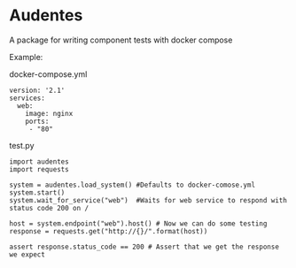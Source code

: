 Audentes
========

A package for writing component tests with docker compose

Example:

docker-compose.yml

~~~~
version: '2.1'
services:
  web:
    image: nginx
    ports:
     - "80"
~~~~


test.py

~~~~
import audentes
import requests

system = audentes.load_system() #Defaults to docker-comose.yml
system.start()
system.wait_for_service("web")  #Waits for web service to respond with status code 200 on /

host = system.endpoint("web").host() # Now we can do some testing
response = requests.get("http://{}/".format(host))

assert response.status_code == 200 # Assert that we get the response we expect
~~~~